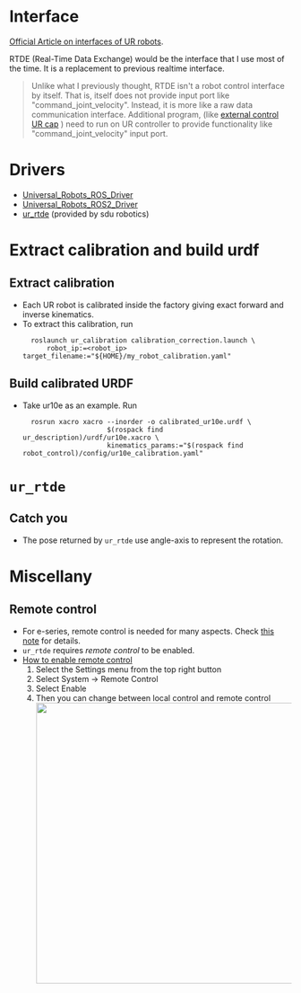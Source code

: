 # Interface
[Official Article on interfaces of UR robots](https://www.universal-robots.com/articles/ur/interface-communication/overview-of-client-interfaces/).

RTDE (Real-Time Data Exchange) would be the interface that I use most of the time. It is a replacement to previous realtime interface.
> Unlike what I previously thought, RTDE isn't a robot control interface by itself. That is, itself does not provide input port like "command_joint_velocity". Instead, it is more like a raw data communication interface. Additional program, (like [external control UR cap](https://github.com/UniversalRobots/Universal_Robots_ExternalControl_URCap) ) need to run on UR controller to provide functionality like "command_joint_velocity" input port. 

# Drivers
- [Universal_Robots_ROS_Driver](https://github.com/UniversalRobots/Universal_Robots_ROS_Driver)
- [Universal_Robots_ROS2_Driver](https://github.com/UniversalRobots/Universal_Robots_ROS2_Driver)
- [ur_rtde](https://gitlab.com/sdurobotics/ur_rtde) (provided by sdu robotics)

# Extract calibration and build urdf
## Extract calibration
- Each UR robot is calibrated inside the factory giving exact forward and inverse kinematics. 
- To extract this calibration, run
  ```
    roslaunch ur_calibration calibration_correction.launch \
        robot_ip:=<robot_ip> target_filename:="${HOME}/my_robot_calibration.yaml"
  ```
## Build calibrated URDF
- Take ur10e as an example. Run
  ```
    rosrun xacro xacro --inorder -o calibrated_ur10e.urdf \
                       $(rospack find ur_description)/urdf/ur10e.xacro \
                       kinematics_params:="$(rospack find robot_control)/config/ur10e_calibration.yaml"
  ```

# `ur_rtde`
## Catch you
- The pose returned by `ur_rtde` use angle-axis to represent the rotation.

# Miscellany
## Remote control
- For e-series, remote control is needed for many aspects. Check [this note](https://github.com/UniversalRobots/Universal_Robots_ROS_Driver/tree/master/ur_robot_driver) for details. 
- `ur_rtde` requires *remote control* to be enabled.
- [How to enable remote control](https://robodk.com/doc/en/Robots-Universal-Robots-How-enable-Remote-Control-URe.html) 
    1. Select the Settings menu from the top right button
    2. Select System → Remote Control
    3. Select Enable
    4. Then you can change between local control and remote control 
    <img src="../asset/ur/img10.png" width=500><br/>
